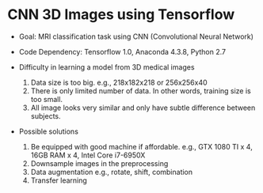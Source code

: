 # CNN 3D Images using Tensorflow

* Goal: MRI classification task using CNN (Convolutional Neural Network)

* Code Dependency: Tensorflow 1.0, Anaconda 4.3.8, Python 2.7

* Difficulty in learning a model from 3D medical images
  1. Data size is too big. e.g., 218x182x218 or 256x256x40
  2. There is only limited number of data. In other words, training size is too small.
  3. All image looks very similar and only have subtle difference between subjects. 

* Possible solutions
  1. Be equipped with good machine if affordable. e.g., GTX 1080 TI x 4, 16GB RAM x 4, Intel Core i7-6950X
  2. Downsample images in the preprocessing
  3. Data augmentation e.g., rotate, shift, combination
  4. Transfer learning
